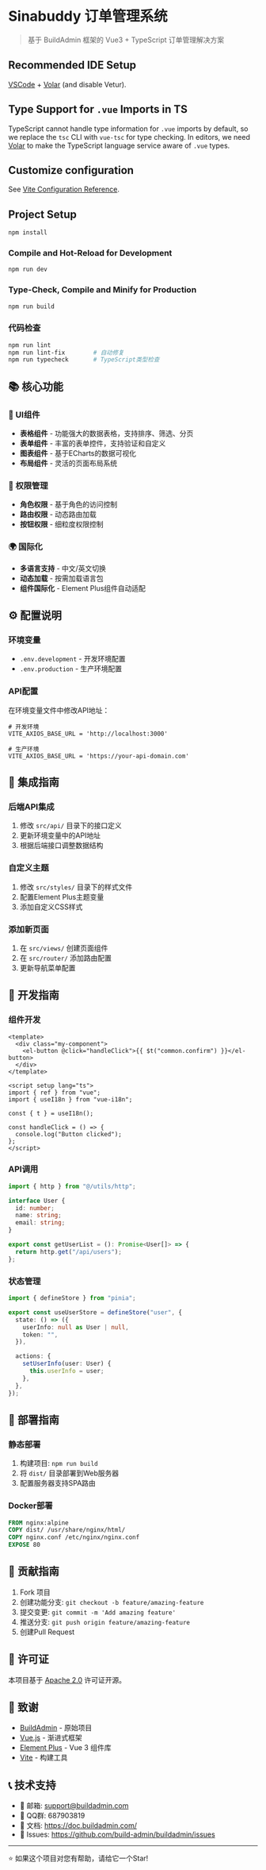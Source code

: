 # Sinabuddy 订单管理系统

> 基于 BuildAdmin 框架的 Vue3 + TypeScript 订单管理解决方案

## Recommended IDE Setup

[VSCode](https://code.visualstudio.com/) + [Volar](https://marketplace.visualstudio.com/items?itemName=Vue.volar) (and disable Vetur).

## Type Support for `.vue` Imports in TS

TypeScript cannot handle type information for `.vue` imports by default, so we replace the `tsc` CLI with `vue-tsc` for type checking. In editors, we need [Volar](https://marketplace.visualstudio.com/items?itemName=Vue.volar) to make the TypeScript language service aware of `.vue` types.

## Customize configuration

See [Vite Configuration Reference](https://vite.dev/config/).

## Project Setup

```sh
npm install
```

### Compile and Hot-Reload for Development

```sh
npm run dev
```

### Type-Check, Compile and Minify for Production

```sh
npm run build
```

### 代码检查

```bash
npm run lint
npm run lint-fix        # 自动修复
npm run typecheck       # TypeScript类型检查
```

## 📚 核心功能

### 🎨 UI组件

- **表格组件** - 功能强大的数据表格，支持排序、筛选、分页
- **表单组件** - 丰富的表单控件，支持验证和自定义
- **图表组件** - 基于ECharts的数据可视化
- **布局组件** - 灵活的页面布局系统

### 🔐 权限管理

- **角色权限** - 基于角色的访问控制
- **路由权限** - 动态路由加载
- **按钮权限** - 细粒度权限控制

### 🌍 国际化

- **多语言支持** - 中文/英文切换
- **动态加载** - 按需加载语言包
- **组件国际化** - Element Plus组件自动适配

## ⚙️ 配置说明

### 环境变量

- `.env.development` - 开发环境配置
- `.env.production` - 生产环境配置

### API配置

在环境变量文件中修改API地址：

```env
# 开发环境
VITE_AXIOS_BASE_URL = 'http://localhost:3000'

# 生产环境
VITE_AXIOS_BASE_URL = 'https://your-api-domain.com'
```

## 🔌 集成指南

### 后端API集成

1. 修改 `src/api/` 目录下的接口定义
2. 更新环境变量中的API地址
3. 根据后端接口调整数据结构

### 自定义主题

1. 修改 `src/styles/` 目录下的样式文件
2. 配置Element Plus主题变量
3. 添加自定义CSS样式

### 添加新页面

1. 在 `src/views/` 创建页面组件
2. 在 `src/router/` 添加路由配置
3. 更新导航菜单配置

## 📖 开发指南

### 组件开发

```vue
<template>
  <div class="my-component">
    <el-button @click="handleClick">{{ $t("common.confirm") }}</el-button>
  </div>
</template>

<script setup lang="ts">
import { ref } from "vue";
import { useI18n } from "vue-i18n";

const { t } = useI18n();

const handleClick = () => {
  console.log("Button clicked");
};
</script>
```

### API调用

```typescript
import { http } from "@/utils/http";

interface User {
  id: number;
  name: string;
  email: string;
}

export const getUserList = (): Promise<User[]> => {
  return http.get("/api/users");
};
```

### 状态管理

```typescript
import { defineStore } from "pinia";

export const useUserStore = defineStore("user", {
  state: () => ({
    userInfo: null as User | null,
    token: "",
  }),

  actions: {
    setUserInfo(user: User) {
      this.userInfo = user;
    },
  },
});
```

## 🚀 部署指南

### 静态部署

1. 构建项目: `npm run build`
2. 将 `dist/` 目录部署到Web服务器
3. 配置服务器支持SPA路由

### Docker部署

```dockerfile
FROM nginx:alpine
COPY dist/ /usr/share/nginx/html/
COPY nginx.conf /etc/nginx/nginx.conf
EXPOSE 80
```

## 🤝 贡献指南

1. Fork 项目
2. 创建功能分支: `git checkout -b feature/amazing-feature`
3. 提交变更: `git commit -m 'Add amazing feature'`
4. 推送分支: `git push origin feature/amazing-feature`
5. 创建Pull Request

## 📄 许可证

本项目基于 [Apache 2.0](LICENSE) 许可证开源。

## 🙏 致谢

- [BuildAdmin](https://github.com/build-admin/buildadmin) - 原始项目
- [Vue.js](https://vuejs.org/) - 渐进式框架
- [Element Plus](https://element-plus.org/) - Vue 3 组件库
- [Vite](https://vitejs.dev/) - 构建工具

## 📞 技术支持

- 📧 邮箱: support@buildadmin.com
- 💬 QQ群: 687903819
- 📖 文档: https://doc.buildadmin.com/
- 🐛 Issues: https://github.com/build-admin/buildadmin/issues

---

⭐ 如果这个项目对您有帮助，请给它一个Star!